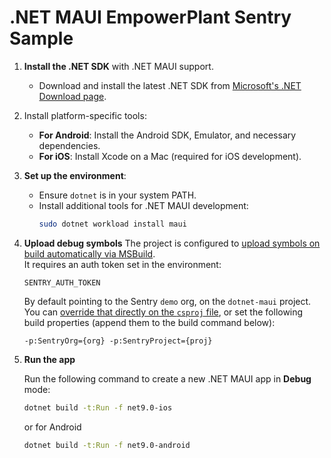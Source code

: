 # .NET MAUI EmpowerPlant Sentry Sample

1. **Install the .NET SDK** with .NET MAUI support.
    - Download and install the latest .NET SDK from [Microsoft's .NET Download page](https://dotnet.microsoft.com/download).

2. Install platform-specific tools:
    - **For Android**: Install the Android SDK, Emulator, and necessary dependencies.
    - **For iOS**: Install Xcode on a Mac (required for iOS development).

3. **Set up the environment**:
    - Ensure `dotnet` is in your system PATH.
    - Install additional tools for .NET MAUI development:
      ```bash
      sudo dotnet workload install maui
      ```
4. **Upload debug symbols**
    The project is configured to [upload symbols on build automatically via MSBuild](https://docs.sentry.io/platforms/dotnet/guides/maui/configuration/msbuild/).  
    It requires an auth token set in the environment:  

    ```
    SENTRY_AUTH_TOKEN
    ```
    
    By default pointing to the Sentry `demo` org, on the `dotnet-maui` project.
    You can [override that directly on the `csproj` file](EmpowerPlant.csproj#L45-L46),
    or set the following build properties (append them to the build command below):

    `-p:SentryOrg={org} -p:SentryProject={proj}`

5. **Run the app**

   Run the following command to create a new .NET MAUI app in **Debug** mode:
   ```bash
   dotnet build -t:Run -f net9.0-ios
   ```
   or for Android
   ```bash
   dotnet build -t:Run -f net9.0-android
   ```
